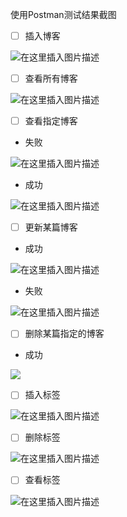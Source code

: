 使用Postman测试结果截图

- [ ] 插入博客

![在这里插入图片描述](https://img-blog.csdnimg.cn/20200829092114998.png?x-oss-process=image/watermark,type_ZmFuZ3poZW5naGVpdGk,shadow_10,text_aHR0cHM6Ly9ibG9nLmNzZG4ubmV0L2phY2tfd2FuZzEyODgwMQ==,size_16,color_FFFFFF,t_70#pic_center)

- [ ] 查看所有博客

![在这里插入图片描述](https://img-blog.csdnimg.cn/20200829092204760.png?x-oss-process=image/watermark,type_ZmFuZ3poZW5naGVpdGk,shadow_10,text_aHR0cHM6Ly9ibG9nLmNzZG4ubmV0L2phY2tfd2FuZzEyODgwMQ==,size_16,color_FFFFFF,t_70#pic_center)

- [ ] 查看指定博客

- 失败

![在这里插入图片描述](https://img-blog.csdnimg.cn/20200829092240272.png?x-oss-process=image/watermark,type_ZmFuZ3poZW5naGVpdGk,shadow_10,text_aHR0cHM6Ly9ibG9nLmNzZG4ubmV0L2phY2tfd2FuZzEyODgwMQ==,size_16,color_FFFFFF,t_70#pic_center)

- 成功

![在这里插入图片描述](https://img-blog.csdnimg.cn/2020082909233869.png?x-oss-process=image/watermark,type_ZmFuZ3poZW5naGVpdGk,shadow_10,text_aHR0cHM6Ly9ibG9nLmNzZG4ubmV0L2phY2tfd2FuZzEyODgwMQ==,size_16,color_FFFFFF,t_70#pic_center)

- [ ] 更新某篇博客

- 成功

![在这里插入图片描述](https://img-blog.csdnimg.cn/20200829092421850.png?x-oss-process=image/watermark,type_ZmFuZ3poZW5naGVpdGk,shadow_10,text_aHR0cHM6Ly9ibG9nLmNzZG4ubmV0L2phY2tfd2FuZzEyODgwMQ==,size_16,color_FFFFFF,t_70#pic_center)

- 失败

![在这里插入图片描述](https://img-blog.csdnimg.cn/2020082909251380.png?x-oss-process=image/watermark,type_ZmFuZ3poZW5naGVpdGk,shadow_10,text_aHR0cHM6Ly9ibG9nLmNzZG4ubmV0L2phY2tfd2FuZzEyODgwMQ==,size_16,color_FFFFFF,t_70#pic_center)

- [ ] 删除某篇指定的博客

- 成功

![](C:\Users\王世贤\AppData\Roaming\marktext\images\2020-08-29-09-26-05-image.png)





- [ ] 插入标签

![在这里插入图片描述](https://img-blog.csdnimg.cn/20200829092735298.png?x-oss-process=image/watermark,type_ZmFuZ3poZW5naGVpdGk,shadow_10,text_aHR0cHM6Ly9ibG9nLmNzZG4ubmV0L2phY2tfd2FuZzEyODgwMQ==,size_16,color_FFFFFF,t_70#pic_center)

- [ ] 删除标签

![在这里插入图片描述](https://img-blog.csdnimg.cn/20200829092810877.png?x-oss-process=image/watermark,type_ZmFuZ3poZW5naGVpdGk,shadow_10,text_aHR0cHM6Ly9ibG9nLmNzZG4ubmV0L2phY2tfd2FuZzEyODgwMQ==,size_16,color_FFFFFF,t_70#pic_center)

- [ ] 查看标签

![在这里插入图片描述](https://img-blog.csdnimg.cn/20200829092841423.png?x-oss-process=image/watermark,type_ZmFuZ3poZW5naGVpdGk,shadow_10,text_aHR0cHM6Ly9ibG9nLmNzZG4ubmV0L2phY2tfd2FuZzEyODgwMQ==,size_16,color_FFFFFF,t_70#pic_center)


